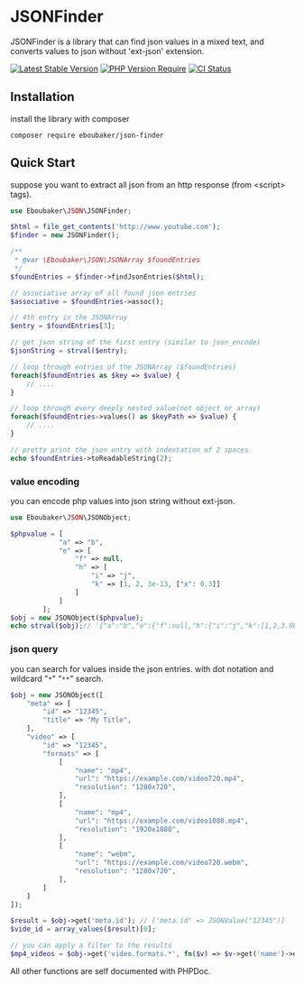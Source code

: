 # JSONFinder
JSONFinder is a library that can find json values in a mixed text, and converts values to json without 'ext-json' extension. 

[![Latest Stable Version](https://img.shields.io/packagist/v/eboubaker/json-finder.svg?style=flat-square)](https://packagist.org/packages/eboubaker/json-finder)
[![PHP Version Require](http://poser.pugx.org/eboubaker/json-finder/require/php)](https://packagist.org/packages/phpunit/phpunit)
[![CI Status](https://github.com/eboubaker/JSONFinder/actions/workflows/CI.yml/badge.svg)](https://github.com/Eboubaker/JSONFinder/actions)

## Installation

install the library with composer
```
composer require eboubaker/json-finder
```

## Quick Start
suppose you want to extract all json from an http response (from &lt;script&gt; tags).
```php
use Eboubaker\JSON\JSONFinder;

$html = file_get_contents('http://www.youtube.com');
$finder = new JSONFinder();

/**
 * @var \Eboubaker\JSON\JSONArray $foundEntries
 */
$foundEntries = $finder->findJsonEntries($html);

// associative array of all found json entries
$associative = $foundEntries->assoc();

// 4th entry in the JSONArray
$entry = $foundEntries[3];

// get json string of the first entry (similar to json_encode)
$jsonString = strval($entry);

// loop through entries of the JSONArray ($foundEntries)
foreach($foundEntries as $key => $value) {
    // ....
}

// loop through every deeply nested value(not object or array)
foreach($foundEntries->values() as $keyPath => $value) {
    // ....
}

// pretty print the json entry with indentation of 2 spaces
echo $foundEntries->toReadableString(2);
```

### value encoding

you can encode php values into json string without ext-json.

```php
use Eboubaker\JSON\JSONObject;

$phpvalue = [
            "a" => "b",
            "e" => [
                "f" => null,
                "h" => [
                    "i" => "j",
                    "k" => [1, 2, 3e-13, ["x": 0.3]]
                ]
            ]
        ];
$obj = new JSONObject($phpvalue);
echo strval($obj);// '{"a":"b","e":{"f":null,"h":{"i":"j","k":[1,2,3.0E-13,{"x":0.3}]}}}'
```

### json query

you can search for values inside the json entries. with dot notation and wildcard "`*`" "`**`" search.

```php
$obj = new JSONObject([
    "meta" => [
        "id" => "12345",
        "title" => "My Title",
    ],
    "video" => [
        "id" => "12345",
        "formats" => [
            [
                "name": "mp4",
                "url": "https://example.com/video720.mp4",
                "resolution": "1280x720",
            ],
            [
                "name": "mp4",
                "url": "https://example.com/video1080.mp4",
                "resolution": "1920x1080",
            ],
            [
                "name": "webm",
                "url": "https://example.com/video720.webm",
                "resolution": "1280x720",
            ],
        ]
    ]
]);

$result = $obj->get('meta.id'); // ['meta.id' => JSONValue("12345")]
$vide_id = array_values($result)[0];

// you can apply a filter to the results    
$mp4_videos = $obj->get('video.formats.*', fn($v) => $v->get('name')->equals('mp4')); // ['video.formats.0' => JSONObject({"name":"mp4","url":"https://example.com/video720.mp4","resolution":"1280x720"})]

```

All other functions are self documented with PHPDoc.
